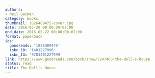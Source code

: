 ```yaml
---
authors:
- Neil Gaiman
category: books
thumbnail: 1826489475-cover.jpg
date: 2016-05-20 00:00:00-07:00
end_date: 2016-05-22 00:00:00-07:00
format: paperback
ids:
  goodreads: '1826489475'
  isbn_10: '1401227996'
  isbn_13: '9781401227999'
link: https://www.goodreads.com/book/show/7247463-the-doll-s-house
status: read
title: The Doll's House
---
```

